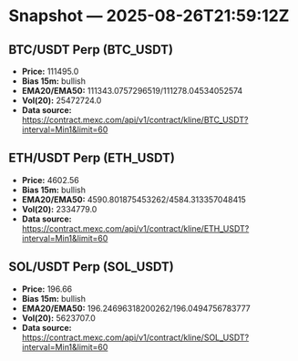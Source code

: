 # Snapshot — 2025-08-26T21:59:12Z

## BTC/USDT Perp (BTC_USDT)
- **Price:** 111495.0
- **Bias 15m:** bullish
- **EMA20/EMA50:** 111343.0757296519/111278.04534052574
- **Vol(20):** 25472724.0
- **Data source:** https://contract.mexc.com/api/v1/contract/kline/BTC_USDT?interval=Min1&limit=60

## ETH/USDT Perp (ETH_USDT)
- **Price:** 4602.56
- **Bias 15m:** bullish
- **EMA20/EMA50:** 4590.801875453262/4584.313357048415
- **Vol(20):** 2334779.0
- **Data source:** https://contract.mexc.com/api/v1/contract/kline/ETH_USDT?interval=Min1&limit=60

## SOL/USDT Perp (SOL_USDT)
- **Price:** 196.66
- **Bias 15m:** bullish
- **EMA20/EMA50:** 196.24696318200262/196.0494756783777
- **Vol(20):** 5623707.0
- **Data source:** https://contract.mexc.com/api/v1/contract/kline/SOL_USDT?interval=Min1&limit=60

